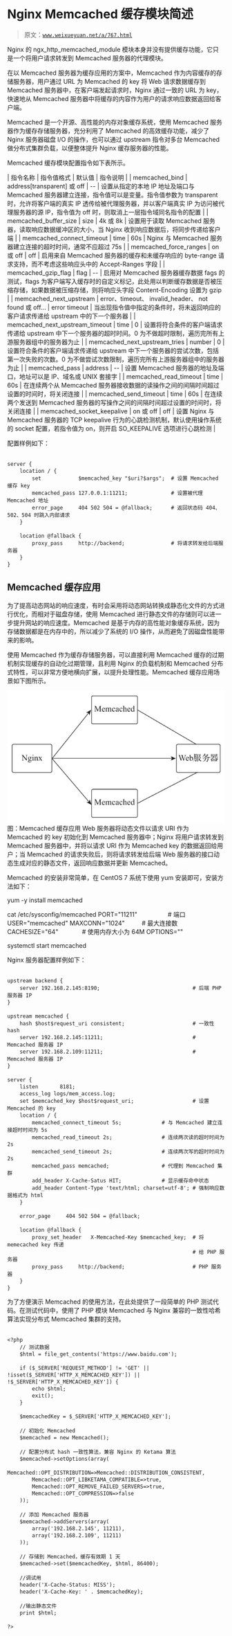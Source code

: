 # Nginx Memcached 缓存模块简述

> 原文：[`www.weixueyuan.net/a/767.html`](http://www.weixueyuan.net/a/767.html)

Nginx 的 ngx_http_memcached_module 模块本身并没有提供缓存功能，它只是一个将用户请求转发到 Memcached 服务器的代理模块。

在以 Memcached 服务器为缓存应用的方案中，Memcached 作为内容缓存的存储服务器，用户通过 URL 为 Memcached 的 key 将 Web 请求数据缓存到 Memcached 服务器中，在客户端发起请求时，Nginx 通过一致的 URL 为 key，快速地从 Memcached 服务器中将缓存的内容作为用户的请求响应数据返回给客户端。

Memcached 是一个开源、高性能的内存对象缓存系统，使用 Memcached 服务器作为缓存存储服务器，充分利用了 Memcached 的高效缓存功能，减少了 Nginx 服务器磁盘 I/O 的操作，也可以通过 upstream 指令对多台 Memcached 做分布式集群负载，以便整体提升 Nginx 缓存服务器的性能。

Memcached 缓存模块配置指令如下表所示。

| 指令名称 | 指令值格式 | 默认值 | 指令说明 |
| memcached_bind | address[transparent] 或 off | -- | 设置从指定的本地 IP 地址及端口与 Memcached 服务器建立连接，指令值可以是变量。指令值参数为 transparent 时，允许将客户端的真实 IP 透传给被代理服务器，并以客户端真实 IP 为访问被代理服务器的源 IP，指令值为 off 时，则取消上一层指令域同名指令的配置 |
| memcached_buffer_size | size | 4k 或 8k | 设置用于读取 Memcached 服务器，读取响应数据缓冲区的大小，当 Nginx 收到响应数据后，将同步传递给客户端 |
| memcached_connect_timeout | time | 60s | Nginx 与 Memcached 服务器建立连接的超时时间，通常不应超过 75s |
| memcached_force_ranges | on 或 off | off | 启用来自 Memcached 服务器的缓存和未缓存响应的 byte-range 请求支持，而不考虑这些响应头中的 Accept-Ranges 字段 |
| memcached_gzip_flag | flag | -- | 启用对 Memcached 服务器缓存数据 fags 的测试，flags 为客户端写入缓存时的自定义标记，此处用以判断缓存数据是否被压缩存储，如果数据被压缩存储，则将响应头字段 Content-Encoding 设置为 gzip |
| memcached_next_upstream | error、timeout、 invalid_header、
not found 或 off... | error timeout | 当出现指令值中指定的条件时，将未返回响应的客户请求传递给 upstream 中的下一个服务器 |
| memcached_next_upstream_timeout | time | 0 | 设置将符合条件的客户端请求传递给 upstream 中下一个服务器的超时时间。0 为不做超时限制，遍历完所有上游服务器组中的服务器为止 |
| memcached_next_upstream_tries | number | 0 | 设置符合条件的客户端请求传递给 upstream 中下一个服务器的尝试次数，包括第一次失败的次数。0 为不做尝试次数限制，遍历完所有上游服务器组中的服务器为止 |
| memcached_pass | address | -- | 设置 Memcached 服务器的地址及端口，地址可以是 IP、域名或 UNIX 套接字 |
| memcached_read_timeout | time | 60s | 在连续两个从 Memcached 服务器接收数据的读操作之间的间隔时间超过设置的时间时，将关闭连接 |
| memcached_send_timeout | time | 60s | 在连续两个发送到 Memcached 服务器的写操作之间的间隔时间超过设置的时间时，将关闭连接 |
| memcached_socket_keepalive | on 或 off | off | 设置 Nginx 与 Memcached 服务器的 TCP keepalive 行为的心跳检测机制，默认使用操作系统的 socket 配置，若指令值为 on，则开启 SO_KEEPALIVE 选项进行心跳检测 |

配置样例如下：

```

server {
    location / {
        set            $memcached_key "$uri?$args";  # 设置 Memcached 缓存 key
        memcached_pass 127.0.0.1:11211;              # 设置被代理 Memcached 地址
        error_page     404 502 504 = @fallback;      # 返回状态码 404、502、504 时跳入内部请求
    }

    location @fallback {
        proxy_pass     http://backend;               # 将请求转发给后端服务器
    }
}
```

## Memcached 缓存应用

为了提高动态网站的响应速度，有时会采用将动态网站转换成静态化文件的方式进行优化，而相对于磁盘存储，使用 Memcached 进行静态文件的存储则可以进一步提升网站的响应速度。Memcached 是基于内存的高性能对象缓存系统，因为存储数据都是在内存中的，所以减少了系统的 I/O 操作，从而避免了因磁盘性能带来的影响。

使用 Memcached 作为缓存存储服务器，可以直接利用 Memcached 缓存的过期机制实现缓存的自动化过期管理，且利用 Nginx 的负载机制和 Memcached 分布式特性，可以非常方便地横向扩展，以提升处理性能。Memcached 缓存应用场景如下图所示。

![Memcached 缓存应用](img/a587ee27f892105eaa7b32a06eb728ed.png)
图：Memcached 缓存应用
Web 服务器将动态文件以请求 URI 作为 Memcached 的 key 初始化到 Memcached 服务器中；Nginx 将用户请求转发到 Memcached 服务器中，并将以请求 URI 作为 Memcached key 的数据返回给用户；当 Memcached 的请求失败后，则将请求转发给后端 Web 服务器的接口动态生成对应的静态文件，返回响应数据并更新 Memcached。

Memcached 的安装非常简单，在 CentOS 7 系统下使用 yum 安装即可，安装方法如下：

yum -y install memcached

cat /etc/sysconfig/memcached
PORT="11211"                  # 端口
USER="memcached"
MAXCONN="1024"          # 最大连接数
CACHESIZE="64"              # 使用内存大小为 64M
OPTIONS=""

systemctl start memcached

Nginx 服务器配置样例如下：

```

upstream backend {
    server 192.168.2.145:8190;                              # 后端 PHP 服务器 IP
}

upstream memcached {
    hash $host$request_uri consistent;                      # 一致性 hash
    server 192.168.2.145:11211;                             # Memcached 服务器 IP
    server 192.168.2.109:11211;                             # Memcached 服务器 IP
}

server {
    listen       8181;
    access_log logs/mem_access.log;
    set $memcached_key $host$request_uri;                   # 设置 Memcached 的 key
    location / {
        memcached_connect_timeout 5s;             # 与 Memcached 建立连接超时时间为 5s
        memcached_read_timeout 2s;                # 连续两次读的超时时间为 2s
        memcached_send_timeout 2s;                # 连续两次写的超时时间为 2s
        memcached_pass memcached;                 # 代理到 Memcached 集群
        add_header X-Cache-Satus HIT;             # 显示缓存命中状态
        add_header Content-Type 'text/html; charset=utf-8'; # 强制响应数据格式为 html
    }

    error_page     404 502 504 = @fallback;

    location @fallback {
        proxy_set_header   X-Memcached-Key $memcached_key;  # 将 memecached key 传递
                                                            # 给 PHP 服务器
        proxy_pass     http://backend;                      # PHP 服务器
    }
}
```

为了方便演示 Memcached 的使用方法，在此处提供了一段简单的 PHP 测试代码。在测试代码中，使用了 PHP 模块 Memcached 与 Nginx 兼容的一致性哈希算法实现分布式 Memcached 集群的支持。

```

<?php
    // 测试数据
    $html = file_get_contents('https://www.baidu.com');

    if ($_SERVER['REQUEST_METHOD'] != 'GET' || !isset($_SERVER['HTTP_X_MEMCACHED_KEY']) || !$_SERVER['HTTP_X_MEMCACHED_KEY']) {
        echo $html;
        exit();
    }

    $memcachedKey = $_SERVER['HTTP_X_MEMCACHED_KEY'];

    // 初始化 Memcached
    $memcached = new Memcached();

    // 配置分布式 hash 一致性算法，兼容 Nginx 的 Ketama 算法
    $memcached->setOptions(array(
        Memcached::OPT_DISTRIBUTION=>Memcached::DISTRIBUTION_CONSISTENT,
        Memcached::OPT_LIBKETAMA_COMPATIBLE=>true,
        Memcached::OPT_REMOVE_FAILED_SERVERS=>true,
        Memcached::OPT_COMPRESSION=>false
    ));

    // 添加 Memcached 服务器
    $memcached->addServers(array(
        array('192.168.2.145', 11211),
        array('192.168.2.109', 11211)
    ));

    // 存储到 Memcached，缓存有效期 1 天
    $memcached->set($memcachedKey, $html, 86400);

    //调试用
    header('X-Cache-Status: MISS');
    header('X-Cache-Key: ' . $memcachedKey);

    //输出静态文件
    print $html;

?>
```